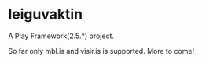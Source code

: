 # leiguvaktin

A Play Framework(2.5.*) project.

So far only mbl.is and visir.is is supported. More to come!
